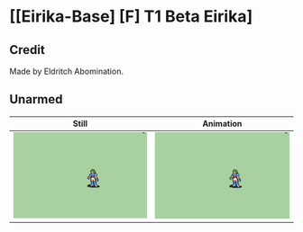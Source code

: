 # [\[Eirika-Base\] \[F\] T1 Beta Eirika]

## Credit

Made by Eldritch Abomination.

## Unarmed

| Still | Animation |
| :---: | :-------: |
| ![Unarmed still](./Unarmed_000.png) | ![Unarmed animation](./Unarmed.gif) |
